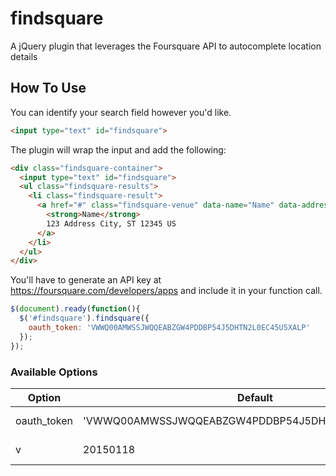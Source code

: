 # findsquare
A jQuery plugin that leverages the Foursquare API to autocomplete location details

## How To Use
You can identify your search field however you'd like.
```html
<input type="text" id="findsquare">
```
The plugin will wrap the input and add the following:
```html
<div class="findsquare-container">
  <input type="text" id="findsquare">
  <ul class="findsquare-results">
    <li class="findsquare-result">
      <a href="#" class="findsquare-venue" data-name="Name" data-address="123 Address" data-city="City" data-state="ST" data-zip="12345" data-country="US">
        <strong>Name</strong>
        123 Address City, ST 12345 US
      </a>
    </li>
  </ul>
</div>
```
You'll have to generate an API key at https://foursquare.com/developers/apps and include it in your function call.
```javascript
$(document).ready(function(){
  $('#findsquare').findsquare({
    oauth_token: 'VWWQ00AMWSSJWQQEABZGW4PDDBP54J5DHTN2L0EC45U5XALP'
  });
});
```
### Available Options
Option | Default | Description
------ | ------- | -----------
oauth_token | 'VWWQ00AMWSSJWQQEABZGW4PDDBP54J5DHTN2L0EC45U5XALP' | Foursquare API token
v | 20150118 | Foursquare API version
